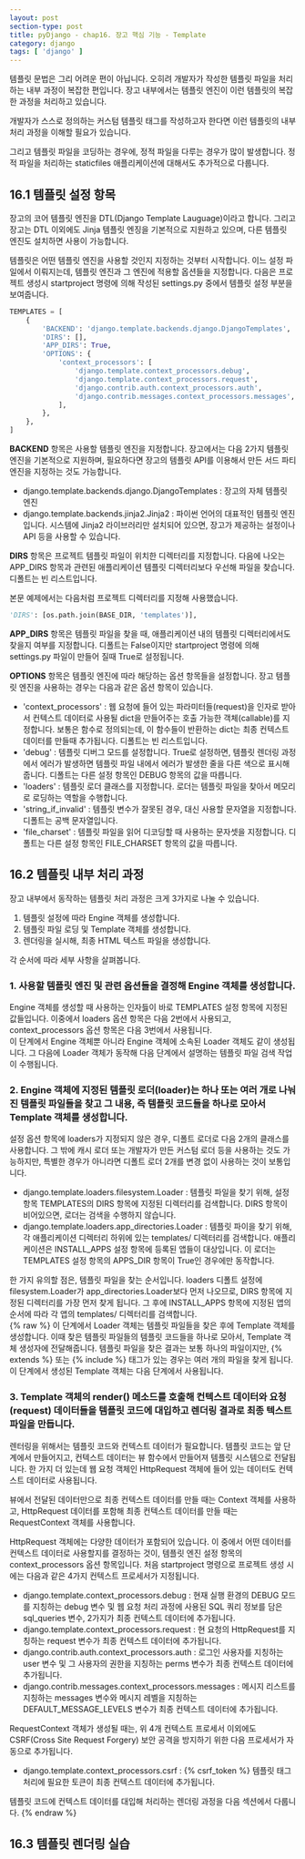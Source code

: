 ```yaml
---
layout: post
section-type: post
title: pyDjango - chap16. 장고 핵심 기능 - Template
category: django
tags: [ 'django' ]
---
```

템플릿 문법은 그리 어려운 편이 아닙니다. 오히려 개발자가 작성한 템플릿 파일을 처리하는 내부 과정이 복잡한 편입니다. 장고 내부에서는 템플릿 엔진이 이런 템플릿의 복잡한 과정을 처리하고 있습니다.  

개발자가 스스로 정의하는 커스텀 템플릿 태그를 작성하고자 한다면 이런 템플릿의 내부 처리 과정을 이해할 필요가 있습니다.  

그리고 템플릿 파일을 코딩하는 경우에, 정적 파일을 다루는 경우가 많이 발생합니다. 정적 파일을 처리하는 staticfiles 애플리케이션에 대해서도 추가적으로 다룹니다.

## 16.1 템플릿 설정 항목
장고의 코어 템플릿 엔진을 DTL(Django Template Lauguage)이라고 합니다. 그리고 장고는 DTL 이외에도 Jinja 템플릿 엔징을 기본적으로 지원하고 있으며, 다른 템플릿 엔진도 설치하면 사용이 가능합니다.  

템플릿은 어떤 템플릿 엔진을 사용할 것인지 지정하는 것부터 시작합니다. 이느 설정 파일에서 이뤄지는데, 템플릿 엔진과 그 엔진에 적용할 옵션들을 지정합니다. 다음은 프로젝트 생성시 startproject 명령에 의해 작성된 settings.py 중에서 템플릿 설정 부분을 보여줍니다.

```python
TEMPLATES = [
    {
        'BACKEND': 'django.template.backends.django.DjangoTemplates',
        'DIRS': [],
        'APP_DIRS': True,
        'OPTIONS': {
            'context_processors': [
                'django.template.context_processors.debug',
                'django.template.context_processors.request',
                'django.contrib.auth.context_processors.auth',
                'django.contrib.messages.context_processors.messages',
            ],
        },
    },
]
```

**BACKEND** 항목은 사용할 템플릿 엔진을 지정합니다. 장고에서는 다음 2가지 템플릿 엔진을 기본적으로 지원하며, 필요하다면 장고의 템플릿 API를 이용해서 만든 서드 파티 엔진을 지정하는 것도 가능합니다.

- django.template.backends.django.DjangoTemplates : 장고의 자체 템플릿 엔진
- django.template.backends.jinja2.Jinja2 : 파이썬 언어의 대표적인 템플릿 엔진입니다. 시스템에 Jinja2 라이브러리만 설치되어 있으면, 장고가 제공하는 설정이나 API 등을 사용할 수 있습니다.

**DIRS** 항목은 프로젝트 템플릿 파일이 위치한 디렉터리를 지정합니다. 다음에 나오는 APP_DIRS 항목과 관련된 애플리케이션 템플릿 디렉터리보다 우선해 파일을 찾습니다. 디폴트는 빈 리스트입니다.

본문 예제에서는 다음처럼 프로젝트 디렉터리를 지정해 사용했습니다.

```python
'DIRS': [os.path.join(BASE_DIR, 'templates')],
```

**APP_DIRS** 항목은 템플릿 파일을 찾을 때, 애플리케이션 내의 템플릿 디렉터리에서도 찾을지 여부를 지정합니다. 디폴트는 False이지만 startproject 명령에 의해 settings.py 파일이 만들어 질때 True로 설정됩니다.  

**OPTIONS** 항목은 템플릿 엔진에 따라 해당하는 옵션 항목들을 설정합니다. 장고 템플릿 엔진을 사용하는 경우는 다음과 같은 옵션 항목이 있습니다.

- 'context_processors' : 웹 요청에 들어 있는 파라미터들(request)을 인자로 받아서 컨텍스트 데이터로 사용될 dict을 만들어주는 호출 가능한 객체(callable)를 지정합니다. 보통은 함수로 정의되는데, 이 함수들이 반환하는 dict는 최종 컨텍스트 데이터를 만들때  추가됩니다. 디폴트는 빈 리스트입니다.
- 'debug' : 템플릿 디버그 모드를 설정합니다. True로 설정하면, 템플릿 렌더링 과정에서 에러가 발생하면 템플릿 파일 내에서 에러가 발생한 줄을 다른 색으로 표시해줍니다. 디폴트는 다른 설정 항목인 DEBUG 항목의 값을 따릅니다.
- 'loaders' : 템플릿 로더 클래스를 지정합니다. 로더는 템플릿 파일을 찾아서 메모리로 로딩하는 역할을 수행합니다.
- 'string_if_invalid' : 템플릿 변수가 잘못된 경우, 대신 사용할 문자열을 지정합니다. 디폴트는 공백 문자열입니다.
- 'file_charset' : 템플릿 파일을 읽어 디코딩할 때 사용하는 문자셋을 지정합니다. 디폴트는 다른 설정 항목인 FILE_CHARSET 항목의 값을 따릅니다.

## 16.2 템플릿 내부 처리 과정
장고 내부에서 동작하는 템플릿 처리 과정은 크게 3가지로 나눌 수 있습니다.
1. 템플릿 설정에 따라 Engine 객체를 생성합니다.
2. 템플릿 파일 로딩 및 Template 객체를 생성합니다.
3. 렌더링을 실시해, 최종 HTML 텍스트 파일을 생성합니다.

각 순서에 따라 세부 사항을 살펴봅니다.

### 1. 사용할 템플릿 엔진 및 관련 옵션들을 결정해 Engine 객체를 생성합니다.
Engine 객체를 생성할 때 사용하는 인자듫이 바로 TEMPLATES 설정 항목에 지정된 값들입니다. 이중에서 loaders 옵션 항목은 다음 2번에서 사용되고, context_processors 옵션 항목은 다음 3번에서 사용됩니다.  
이 단계에서 Engine 객체뿐 아니라 Engine 객체에 소속된 Loader 객체도 같이 생성됩니다. 그 다음에 Loader 객체가 동작해 다음 단계에서 설명하는 템플릿 파일 검색 작업이 수행됩니다.

### 2. Engine 객체에 지정된 템플릿 로더(loader)는 하나 또는 여러 개로 나눠진 템플릿 파일들을 찾고 그 내용, 즉 템플릿 코드들을 하나로 모아서 Template 객체를 생성합니다.  
설정 옵션 항목에 loaders가 지정되지 않은 경우, 디폴트 로더로 다음 2개의 클래스를 사용합니다. 그 밖에 캐시 로더 또는 개발자가 만든 커스텀 로더 등을 사용하는 것도 가능하지만, 특별한 경우가 아니라면 디폴트 로더 2개를 변경 없이 사용하는 것이 보통입니다.

- django.template.loaders.filesystem.Loader : 템플릿 파일을 찾기 위해, 설정 항목 TEMPLATES의 DIRS 항목에 지정된 디렉터리를 검색합니다. DIRS 항목이 비어있으면, 로더는 검색을 수행하지 않습니다.
- django.template.loaders.app_directories.Loader : 템플릿 파이을 찾기 위해, 각 애플리케이션 디렉터리 하위에 있는 templates/ 디렉터리를 검색합니다. 애플리케이션은 INSTALL_APPS 설정 항목에 등록된 앱들이 대상입니다. 이 로더는 TEMPLATES 설정 항목의 APPS_DIR 항목이 True인 경우에만 동작합니다.

한 가지 유의할 점은, 템플릿 파일을 찾는 순서입니다. loaders 디폴트 설정에 filesystem.Loader가 app_directories.Loader보다 먼저 나오므로, DIRS 항목에 지정된 디렉터리를 가장 먼저 찾게 됩니다. 그 후에 INSTALL_APPS 항목에 지정된 앱의 순서에 따라 각 앱의 templates/ 디렉터리를 검색합니다.  
{% raw %}
이 단계에서 Loader 객체는 템플릿 파일들을 찾은 후에 Template 객체를 생성합니다. 이때 찾은 템플릿 파일들의 템플릿 코드들을 하나로 모아서, Template 객체 생성자에 전달해줍니다. 템플릿 파일을 찾은 결과는 보통 하나의 파일이지만, {% extends %} 또는 {% include %} 태그가 있는 경우는 여러 개의 파일을 찾게 됩니다. 이 단계에서 생성된 Template 객체는 다음 단계에서 사용됩니다.

### 3. Template 객체의 render() 메소드를 호출해 컨텍스트 데이터와 요청(request) 데이터들을 템플릿 코드에 대입하고 렌더링 결과로 최종 텍스트 파일을 만듭니다.  
렌터링을 위해서는 템플릿 코드와 컨텍스트 데이터가 필요합니다. 템플릿 코드는 앞 단계에서 만들어지고, 컨텍스트 데이터는 뷰 함수에서 만들어져 템플릿 시스템으로 전달됩니다. 한 가지 더 있는데 웹 요청 객체인 HttpRequest 객체에 들어 있는 데이터도 컨텍스트 데이터로 사용됩니다.  

뷰에서 전달된 데이터만으로 최종 컨텍스트 데이터를 만들 때는 Context 객체를 사용하고, HttpRequest 데이터를 포함해 최종 컨텍스트 데이터를 만들 때는 RequestContext 객체를 사용합니다.  

HttpRequest 객체에는 다양한 데이터가 포함되어 있습니다. 이 중에서 어떤 데이터를 컨텍스트 데이터로 사용할지를 결정하는 것이, 템플릿 엔진 설정 항목의 context_processors 옵션 항목입니다. 처음 startproject 명령으로 프로젝트 생성 시에는 다음과 같은 4가지 컨텍스트 프로세서가 지정됩니다.

- django.template.context_processors.debug : 현재 실행 환경의 DEBUG 모드를 지칭하는 debug 변수 및 웹 요청 처리 과정에 사용된 SQL 쿼리 정보를 담은 sql_queries 변수, 2가지가 최종 컨텍스트 데이터에 추가됩니다.
- django.template.context_processors.request : 현 요청의 HttpRequest를 지칭하는 request 변수가 최종 컨텍스트 데이터에 추가됩니다.
- django.contrib.auth.context_processors.auth : 로그인 사용자를 지칭하는 user 변수 및 그 사용자의 권한을 지칭하는 perms 변수가 최종 컨텍스트 데이터에 추가됩니다.
- django.contrib.messages.context_processors.messages : 메시지 리스트를 지칭하는 messages 변수와 메시지 레벨을 지칭하는 DEFAULT_MESSAGE_LEVELS 변수가 최종 컨텍스트 데이터에 추가됩니다.

RequestContext 객체가 생성될 때는, 위 4개 컨텍스트 프로세서 이외에도 CSRF(Cross Site Request Forgery) 보안 공격을 방지하기 위한 다음 프로세서가 자동으로 추가됩니다.

- django.template.context_processors.csrf : {% csrf_token %} 템플릿 태그 처리에 필요한 토큰이 최종 컨텍스트 데이터에 추가됩니다.

템플릿 코드에 컨텍스트 데이터를 대입해 처리하는 렌더링 과정을 다음 섹션에서 다룹니다.
{% endraw %}
## 16.3 템플릿 렌더링 실습
